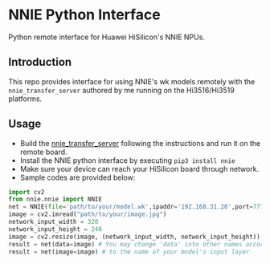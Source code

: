 # NNIE Python Interface

Python remote interface for Huawei HiSilicon's NNIE NPUs.

## Introduction

This repo provides interface for using NNIE's wk models 
remotely with the `nnie_transfer_server` authored by me 
running on the Hi3516/Hi3519 platforms.

## Usage
* Build the [nnie_transfer_server](https://github.com/sunnyden/nnie_transfer_server) following
 the instructions and run it on the remote board.
* Install the NNIE python interface by executing `pip3 install nnie`
* Make sure your device can reach your HiSilicon board through network.
* Sample codes are provided below:
```python
import cv2
from nnie.nnie import NNIE
net = NNIE(file='path/to/your/model.wk',ipaddr='192.168.31.20',port=7777)
image = cv2.imread("path/to/your/image.jpg")
network_input_width = 320
network_input_height = 240
image = cv2.resize(image, (network_input_width, network_input_height))
result = net(data=image) # You may change 'data' into other names according 
result = net(image=image) # to the name of your model's input layer
```
